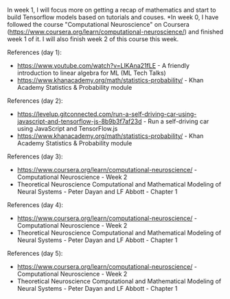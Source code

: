 In week 1, I will focus more on getting a recap of mathematics and start to build Tensorflow models based on tutorials and couses.
*In week 0, I have followed the course "Computational Neuroscience" on Coursera (https://www.coursera.org/learn/computational-neuroscience/) and finished week 1 of it. I will also finish week 2 of this course this week.

References (day 1):

- https://www.youtube.com/watch?v=LlKAna21fLE - A friendly introduction to linear algebra for ML (ML Tech Talks)
- https://www.khanacademy.org/math/statistics-probability/ - Khan Academy Statistics & Probability module

References (day 2):
- https://levelup.gitconnected.com/run-a-self-driving-car-using-javascript-and-tensorflow-js-8b9b3f7af23d - Run a self-driving car using JavaScript and TensorFlow.js
- https://www.khanacademy.org/math/statistics-probability/ - Khan Academy Statistics & Probability module

References (day 3):
- https://www.coursera.org/learn/computational-neuroscience/ - Computational Neuroscience - Week 2
- Theoretical Neuroscience Computational and Mathematical Modeling of Neural Systems - Peter Dayan and LF Abbott - Chapter 1

References (day 4):
- https://www.coursera.org/learn/computational-neuroscience/ - Computational Neuroscience - Week 2
- Theoretical Neuroscience Computational and Mathematical Modeling of Neural Systems - Peter Dayan and LF Abbott - Chapter 1

References (day 5):
- https://www.coursera.org/learn/computational-neuroscience/ - Computational Neuroscience - Week 2
- Theoretical Neuroscience Computational and Mathematical Modeling of Neural Systems - Peter Dayan and LF Abbott - Chapter 1